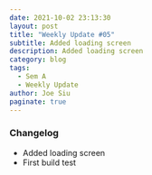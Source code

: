 ```yaml
---
date: 2021-10-02 23:13:30
layout: post
title: "Weekly Update #05"
subtitle: Added loading screen
description: Added loading screen
category: blog
tags:
  - Sem A
  - Weekly Update
author: Joe Siu
paginate: true
---
```

### Changelog

* Added loading screen
* First build test
